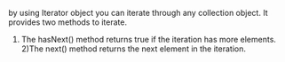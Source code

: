 by using Iterator object you can iterate through any collection object. 
It provides two methods to iterate. 
1) The hasNext() method returns true if the iteration has more elements. 
2)The next() method returns the next element in the iteration.
